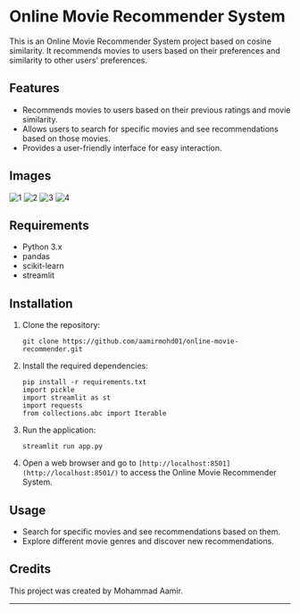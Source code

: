 

# Online Movie Recommender System

This is an Online Movie Recommender System project based on cosine similarity. It recommends movies to users based on their preferences and similarity to other users' preferences.

## Features

- Recommends movies to users based on their previous ratings and movie similarity.
- Allows users to search for specific movies and see recommendations based on those movies.
- Provides a user-friendly interface for easy interaction.

## Images
![1](https://github.com/aamirmohd01/Online-movie-recommender-system/assets/110297027/ed43c4b6-b8fa-4990-87a1-8e855c4859db)
![2](https://github.com/aamirmohd01/Online-movie-recommender-system/assets/110297027/1e29fabc-8626-4190-b170-23a31811f1c6)
![3](https://github.com/aamirmohd01/Online-movie-recommender-system/assets/110297027/97635987-e724-46e0-bb12-085c9d8e09a4)
![4](https://github.com/aamirmohd01/Online-movie-recommender-system/assets/110297027/c6f48851-f780-43be-9323-db13d04a45d4)


## Requirements

- Python 3.x
- pandas
- scikit-learn
- streamlit

## Installation

1. Clone the repository:
   ```
   git clone https://github.com/aamirmohd01/online-movie-recommender.git
   ```

2. Install the required dependencies:
   ```
   pip install -r requirements.txt
   import pickle
   import streamlit as st
   import requests
   from collections.abc import Iterable

   ```

3. Run the application:
   ```
   streamlit run app.py
   ```

4. Open a web browser and go to `[http://localhost:8501](http://localhost:8501/)` to access the Online Movie Recommender System.

## Usage
- Search for specific movies and see recommendations based on them.
- Explore different movie genres and discover new recommendations.


## Credits

This project was created by Mohammad Aamir.

---
